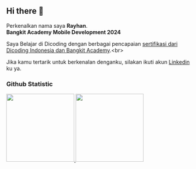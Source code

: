 ## Hi there 👋

Perkenalkan nama saya **Rayhan**.<br>
**Bangkit Academy Mobile Development 2024**<br>

Saya Belajar di Dicoding dengan berbagai pencapaian [sertifikasi dari Dicoding Indonesia dan Bangkit Academy]([https://www.coursera.org/account/accomplishments/specialization/CLKJD8XBXJ3M](https://drive.google.com/drive/folders/1F9zQETSrU6QmiuYAxFb7qI_4mdQ7n7uh?hl=id)).<br>

Jika kamu tertarik untuk berkenalan denganku, silakan ikuti akun [Linkedin](https://www.linkedin.com/in/rayhan-ray-022933244/) ku ya.

### Github Statistic
<p align="left">
<a href="https://github.com/rayhan204">
  <img height="180em" src="https://github-readme-stats-eight-theta.vercel.app/api?username=rayhan204&show_icons=true&theme=algolia&include_all_commits=true&count_private=true"/>
  <img height="180em" src="https://github-readme-stats-eight-theta.vercel.app/api/top-langs/?username=rayhan204&layout=compact&layout=compact&theme=algolia"/>
</a>
</p>
<!--
**rayhan204/rayhan204** is a ✨ _special_ ✨ repository because its `README.md` (this file) appears on your GitHub profile.

Here are some ideas to get you started:

- 🔭 I’m currently working on ...
- 🌱 I’m currently learning ...
- 👯 I’m looking to collaborate on ...
- 🤔 I’m looking for help with ...
- 💬 Ask me about ...
- 📫 How to reach me: ...
- 😄 Pronouns: ...
- ⚡ Fun fact: ...
-->
